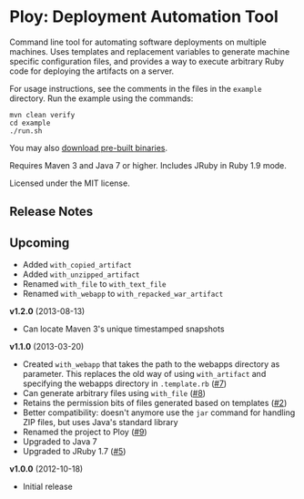 
Ploy: Deployment Automation Tool
================================

Command line tool for automating software deployments on multiple machines. Uses
templates and replacement variables to generate machine specific configuration
files, and provides a way to execute arbitrary Ruby code for deploying the
artifacts on a server.

For usage instructions, see the comments in the files in the `example` directory.
Run the example using the commands:

    mvn clean verify
    cd example
    ./run.sh

You may also [download pre-built binaries](http://www.mediafire.com/folder/8og9xmggmwnq9/Ploy).

Requires Maven 3 and Java 7 or higher. Includes JRuby in Ruby 1.9 mode.

Licensed under the MIT license.


Release Notes
-------------

## Upcoming

- Added `with_copied_artifact`
- Added `with_unzipped_artifact`
- Renamed `with_file` to `with_text_file`
- Renamed `with_webapp` to `with_repacked_war_artifact`

**v1.2.0** (2013-08-13)

- Can locate Maven 3's unique timestamped snapshots

**v1.1.0** (2013-03-20)

- Created `with_webapp` that takes the path to the webapps directory as parameter. This replaces the old way of using `with_artifact` and specifying the webapps directory in `.template.rb` ([#7](https://github.com/solita/ploy/issues/7))
- Can generate arbitrary files using `with_file` ([#8](https://github.com/solita/ploy/issues/8))
- Retains the permission bits of files generated based on templates ([#2](https://github.com/solita/ploy/issues/2))
- Better compatibility: doesn't anymore use the `jar` command for handling ZIP files, but uses Java's standard library
- Renamed the project to Ploy ([#9](https://github.com/solita/ploy/issues/9))
- Upgraded to Java 7
- Upgraded to JRuby 1.7 ([#5](https://github.com/solita/ploy/issues/5))

**v1.0.0** (2012-10-18)

- Initial release
